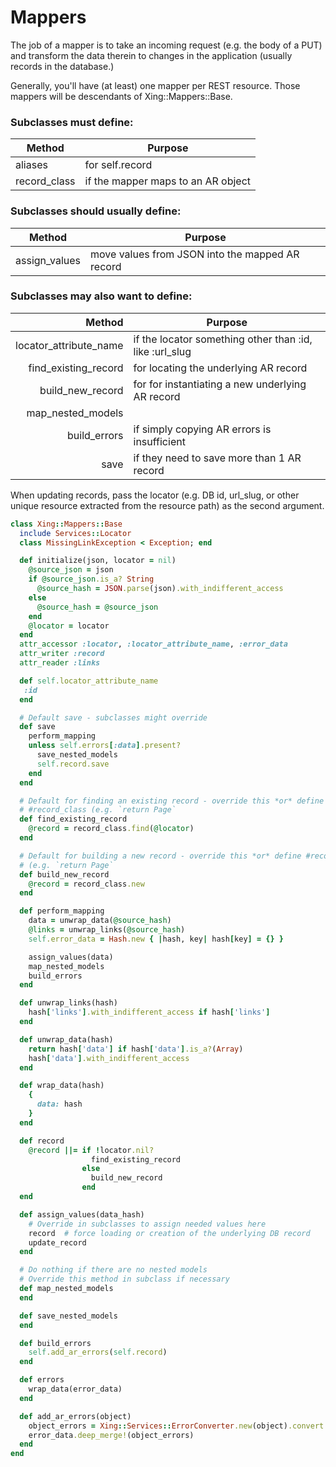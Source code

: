 # Mappers

The job of a mapper is to take an incoming request (e.g. the body of a PUT) and
transform the data therein to changes in the application (usually records in
the database.)

Generally, you'll have (at least) one mapper per REST resource. Those mappers
will be descendants of Xing::Mappers::Base.

### Subclasses must define:

Method | Purpose
 --- | ----
 aliases       | for self.record
 record_class | if the mapper maps to an AR object

### Subclasses should usually define:

Method | Purpose
--- | ---
assign_values  | move values from JSON into the mapped AR record

### Subclasses may also want to define:

Method | Purpose
--: | ---
locator_attribute_name | if the locator something other than :id, like :url_slug
find_existing_record | for locating the underlying AR record
build_new_record     | for for instantiating a new underlying AR record
map_nested_models |
build_errors         | if simply copying AR errors is insufficient
save                 | if they need to save more than 1 AR record

When updating records, pass the locator (e.g. DB id, url_slug, or other
unique resource extracted from the resource path) as the second argument.


```ruby
class Xing::Mappers::Base
  include Services::Locator
  class MissingLinkException < Exception; end

  def initialize(json, locator = nil)
    @source_json = json
    if @source_json.is_a? String
      @source_hash = JSON.parse(json).with_indifferent_access
    else
      @source_hash = @source_json
    end
    @locator = locator
  end
  attr_accessor :locator, :locator_attribute_name, :error_data
  attr_writer :record
  attr_reader :links

  def self.locator_attribute_name
   :id
  end

  # Default save - subclasses might override
  def save
    perform_mapping
    unless self.errors[:data].present?
      save_nested_models
      self.record.save
    end
  end

  # Default for finding an existing record - override this *or* define
  # #record_class (e.g. `return Page`
  def find_existing_record
    @record = record_class.find(@locator)
  end

  # Default for building a new record - override this *or* define #record_class
  # (e.g. `return Page`
  def build_new_record
    @record = record_class.new
  end

  def perform_mapping
    data = unwrap_data(@source_hash)
    @links = unwrap_links(@source_hash)
    self.error_data = Hash.new { |hash, key| hash[key] = {} }

    assign_values(data)
    map_nested_models
    build_errors
  end

  def unwrap_links(hash)
    hash['links'].with_indifferent_access if hash['links']
  end

  def unwrap_data(hash)
    return hash['data'] if hash['data'].is_a?(Array)
    hash['data'].with_indifferent_access
  end

  def wrap_data(hash)
    {
      data: hash
    }
  end

  def record
    @record ||= if !locator.nil?
                  find_existing_record
                else
                  build_new_record
                end
  end

  def assign_values(data_hash)
    # Override in subclasses to assign needed values here
    record  # force loading or creation of the underlying DB record
    update_record
  end

  # Do nothing if there are no nested models
  # Override this method in subclass if necessary
  def map_nested_models
  end

  def save_nested_models
  end

  def build_errors
    self.add_ar_errors(self.record)
  end

  def errors
    wrap_data(error_data)
  end

  def add_ar_errors(object)
    object_errors = Xing::Services::ErrorConverter.new(object).convert
    error_data.deep_merge!(object_errors)
  end
end
```
